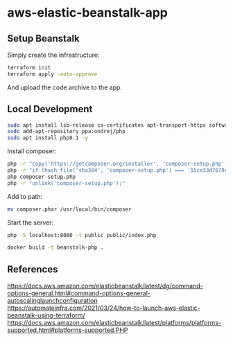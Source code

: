 # aws-elastic-beanstalk-app

## Setup Beanstalk

Simply create the infrastructure:

```sh
terraform init
terraform apply -auto-approve
```

And upload the code archive to the app.


## Local Development

```sh
sudo apt install lsb-release ca-certificates apt-transport-https software-properties-common -y
sudo add-apt-repository ppa:ondrej/php
sudo apt install php8.1 -y
```

Install composer:

```sh
php -r "copy('https://getcomposer.org/installer', 'composer-setup.php');"
php -r "if (hash_file('sha384', 'composer-setup.php') === '55ce33d7678c5a611085589f1f3ddf8b3c52d662cd01d4ba75c0ee0459970c2200a51f492d557530c71c15d8dba01eae') { echo 'Installer verified'; } else { echo 'Installer corrupt'; unlink('composer-setup.php'); } echo PHP_EOL;"
php composer-setup.php
php -r "unlink('composer-setup.php');"
```

Add to path:

```sh
mv composer.phar /usr/local/bin/composer
```

Start the server:

```sh
php -S localhost:8080 -t public public/index.php
```

```sh
docker build -t beanstalk-php .
```

## References

https://docs.aws.amazon.com/elasticbeanstalk/latest/dg/command-options-general.html#command-options-general-autoscalinglaunchconfiguration
https://automateinfra.com/2021/03/24/how-to-launch-aws-elastic-beanstalk-using-terraform/
https://docs.aws.amazon.com/elasticbeanstalk/latest/platforms/platforms-supported.html#platforms-supported.PHP